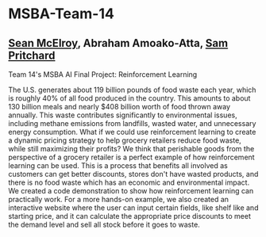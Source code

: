 # MSBA-Team-14
## [Sean McElroy](https://github.com/stmcelroy703/MSBA), Abraham Amoako-Atta, [Sam Pritchard](https://github.com/sjpritchard2001/About-Me)
Team 14's MSBA AI Final Project: Reinforcement Learning

The U.S. generates about 119 billion pounds of food waste each year, which is roughly 40% of all food produced in the country. This amounts to about 130 billion meals and nearly $408 billion worth of food thrown away annually. This waste contributes significantly to environmental issues, including methane emissions from landfills, wasted water, and unnecessary energy consumption. What if we could use reinforcement learning to create a dynamic pricing strategy to help grocery retailers reduce food waste, while still maximizing their profits? We think that perishable goods from the perspective of a grocery retailer is a perfect example of how reinforcement learning can be used. This is a process that benefits all involved as customers can get better discounts, stores don't have wasted products, and there is no food waste which has an economic and environmental impact. We created a code demonstration to show how reinforcement learning can practically work. For a more hands-on example, we also created an interactive website where the user can input certain fields, like shelf like and starting price, and it can calculate the appropriate price discounts to meet the demand level and sell all stock before it goes to waste.
